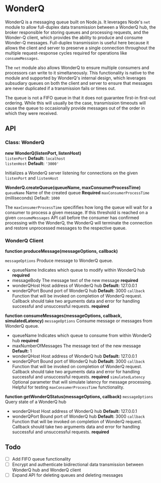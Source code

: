 # WonderQ

WonderQ is a messaging queue built on Node.js. It leverages Node's ```net``` module to allow full-duplex data transmission between a WonderQ hub, the broker responsible for storing queues and processing requests, and the Wonder-Q client, which provides the ability to produce and consume Wonder-Q messages. Full-duplex transmission is useful here because it allows the client and server to preserve a single connection throughout the multiple request-response cycles required for operations like ```consumeMessages```. 

The ```net``` module also allows WonderQ to ensure multiple consumers and processors can write to it simeltaneously. This functionality is native to the module and supported by WonderQ's internal design, which leverages subsudiary queues on both the client and server to ensure that messages are never duplicated if a transmission fails or times out. 

The queue is not a FIFO queue in that it does not guarantee first-in first-out ordering. While this will usually be the case, transmission timeouts will cause the queue to occasionally provide messages out of the order in which they were received.

## API

### Class: WonderQ

**new WonderQ(listenPort, listenHost)** <br/>
```listenPort``` <number> **Default:** ```localhost``` <br/>
```listenHost``` <string> **Default:** ```'3000'```

Initializes a WonderQ server listening for connections on the given ```listenPort``` and ```listenHost```


**WonderQ.createQueue(queueName, maxConsumerProcessTime)**
```queueName``` <string> Name of the created queue **Required**
```maxConsumerProcessTime``` <number> (milliseconds) Default: ```1000```

The ```maxConsumerProcessTime``` specififies how long the queue will wait for a consumer to process a given message. If this threshold is reached on a given ```consumeMessages``` API call before the consumer has confirmed processing with the WonderQ, the WonderQ will terminate the connection and restore unprocessed messages to the respective queue.


### WonderQ Client

**function produceMessage(messageOptions, callback)**

```messageOptions``` <object>
Produce message to WonderQ queue.
* queueName <string> Indicates which queue to modify within WonderQ hub **required**
* messageBody <string> The message text of the new message **required**
* wonderQHost <string> Host address of WonderQ hub **Default:** 127.0.0.1
* wonderQPort <number> Bound port of WonderQ hub **Default:** 3000
```callback``` <function> Function that will be invoked on completion of WonderQ request. Callback should take two arguments data and error for handling successful and unsuccessful requests. **required**

**function consumeMessages(messageOptions, callback, simulatedLatency)**
```messageOptions``` <object>
Consume message or messages from WonderQ queue.
* queueName <string> Indicates which queue to consume from within WonderQ hub **required**
* maxNumberOfMessages <number> The message text of the new message **Default:** 1
* wonderQHost <string> Host address of WonderQ hub **Default:** 127.0.0.1
* wonderQPort <number> Bound port of WonderQ hub **Default:** 3000
```callback``` <function> Function that will be invoked on completion of WonderQ request. Callback should take two arguments data and error for handling successful and unsuccessful requests. **required**
```simulatedLatency``` Optional parameter that will simulate latency for message processing. Helpful for testing ```maxConsumerProcessTime``` functionality.


**function getWonderQStatus(messageOptions, callback)**
```messageOptions``` <object>
Query state of a WonderQ hub 
* wonderQHost <string> Host address of WonderQ hub **Default:** 127.0.0.1
* wonderQPort <number> Bound port of WonderQ hub **Default:** 3000
```callback``` <function> Function that will be invoked on completion of WonderQ request. Callback should take two arguments data and error for handling successful and unsuccessful requests. **required**


## Todo
- [ ] Add FIFO queue functionality
- [ ] Encrypt and authenticate bidirectional data transmission between WonderQ hub and WonderQ client
- [ ] Expand API for deleting queues and deleting messages
